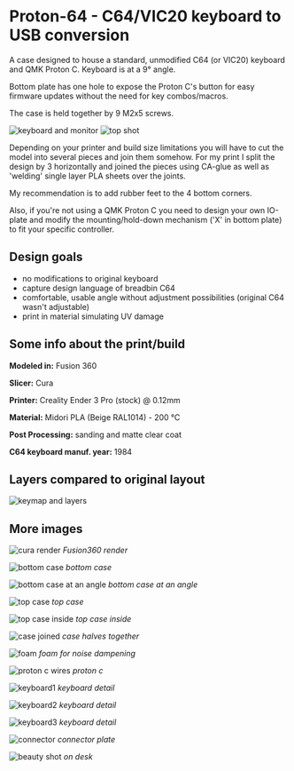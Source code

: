 # Proton-64 - C64/VIC20 keyboard to USB conversion

A case designed to house a standard, unmodified C64 (or VIC20) keyboard and QMK Proton C. Keyboard is at a 9° angle.

Bottom plate has one hole to expose the Proton C's button for easy firmware updates without the need for key combos/macros.

The case is held together by 9 M2x5 screws.

![keyboard and monitor](https://github.com/thr33face/proton64/blob/main/docs/210314-160809.jpg)
![top shot](https://github.com/thr33face/proton64/blob/main/docs/210228-162007.jpg)

Depending on your printer and build size limitations you will have to cut the model into several pieces and join them somehow.
For my print I split the design by 3 horizontally and joined the pieces using CA-glue as well as 'welding' single layer PLA sheets over the joints. 

My recommendation is to add rubber feet to the 4 bottom corners.

Also, if you're not using a QMK Proton C you need to design your own IO-plate and modify the mounting/hold-down mechanism ('X' in bottom plate) to fit your specific controller. 

## Design goals ##
- no modifications to original keyboard
- capture design language of breadbin C64
- comfortable, usable angle without adjustment possibilities (original C64 wasn't adjustable)
- print in material simulating UV damage

## Some info about the print/build ##
**Modeled in:** Fusion 360

**Slicer:** Cura

**Printer:** Creality Ender 3 Pro (stock) @ 0.12mm

**Material:** Midori PLA (Beige RAL1014) - 200 °C

**Post Processing:** sanding and matte clear coat

**C64 keyboard manuf. year:** 1984

## Layers compared to original layout ##
![keymap and layers](https://github.com/thr33face/proton64/blob/main/docs/proton64-keymaps.png)

## More images ##
![cura render](https://github.com/thr33face/proton64/blob/main/docs/proton64-render.jpg)
_Fusion360 render_

![bottom case](https://github.com/thr33face/proton64/blob/main/docs/210228-151951.jpg)
_bottom case_

![bottom case at an angle](https://github.com/thr33face/proton64/blob/main/docs/210228-152131.jpg)
_bottom case at an angle_

![top case](https://github.com/thr33face/proton64/blob/main/docs/210228-152950.jpg)
_top case_

![top case inside](https://github.com/thr33face/proton64/blob/main/docs/210228-153013.jpg)
_top case inside_

![case joined](https://github.com/thr33face/proton64/blob/main/docs/210228-153151.jpg)
_case halves together_

![foam](https://github.com/thr33face/proton64/blob/main/docs/210228-154832-3.jpg)
_foam for noise dampening_

![proton c wires](https://github.com/thr33face/proton64/blob/main/docs/210228-152754.jpg)
_proton c_

![keyboard1](https://github.com/thr33face/proton64/blob/main/docs/210228-160808-2.jpg)
_keyboard detail_

![keyboard2](https://github.com/thr33face/proton64/blob/main/docs/210228-160824.jpg)
_keyboard detail_

![keyboard3](https://github.com/thr33face/proton64/blob/main/docs/210228-160901.jpg)
_keyboard detail_


![connector](https://github.com/thr33face/proton64/blob/main/docs/210228-161843-2.jpg)
_connector plate_

![beauty shot](https://github.com/thr33face/proton64/blob/main/docs/210314-162027-3.jpg)
_on desk_
